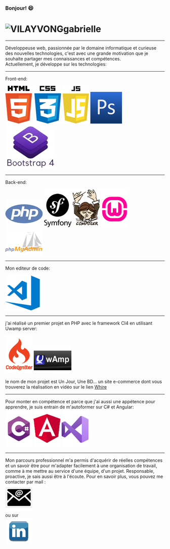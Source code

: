 ### Bonjour!  😄

# ![VILAYVONGgabrielle](https://github.com/VILAYVONGgabrielle/VILAYVONGgabrielle/blob/main/programming4.png)
<hr>
Développeuse web, passionnée par le domaine informatique et curieuse des nouvelles technologies, c'est avec une grande motivation que je souhaite partager mes connaissances et compétences. <br>
Actuellement, je développe sur les technologies: 

<hr>

Front-end: <br>

![VILAYVONGgabrielle](https://github.com/VILAYVONGgabrielle/VILAYVONGgabrielle/blob/main/html5.png)
![VILAYVONGgabrielle](https://github.com/VILAYVONGgabrielle/VILAYVONGgabrielle/blob/main/css3.png) 
![VILAYVONGgabrielle](https://github.com/VILAYVONGgabrielle/VILAYVONGgabrielle/blob/main/js.png)
![VILAYVONGgabrielle](https://github.com/VILAYVONGgabrielle/VILAYVONGgabrielle/blob/main/photoshop.png)
![VILAYVONGgabrielle](https://github.com/VILAYVONGgabrielle/VILAYVONGgabrielle/blob/main/bootstrap.png)


<hr>

Back-end: <br>

![VILAYVONGgabrielle](https://github.com/VILAYVONGgabrielle/VILAYVONGgabrielle/blob/main/php.png)
![VILAYVONGgabrielle](https://github.com/VILAYVONGgabrielle/VILAYVONGgabrielle/blob/main/symfony.png)
![VILAYVONGgabrielle](https://github.com/VILAYVONGgabrielle/VILAYVONGgabrielle/blob/main/composer1.png)
![VILAYVONGgabrielle](https://github.com/VILAYVONGgabrielle/VILAYVONGgabrielle/blob/main/wamp64.png)
![VILAYVONGgabrielle](https://github.com/VILAYVONGgabrielle/VILAYVONGgabrielle/blob/main/phpmyadmin.png)

<hr>

Mon editeur de code: <br>

![VILAYVONGgabrielle](https://github.com/VILAYVONGgabrielle/VILAYVONGgabrielle/blob/main/vsCode.png)

<hr>

j'ai réalisé un premier projet en PHP avec le framework CI4 en utilisant Uwamp server: 

![VILAYVONGgabrielle](https://github.com/VILAYVONGgabrielle/VILAYVONGgabrielle/blob/main/CI4.png)
![VILAYVONGgabrielle](https://github.com/VILAYVONGgabrielle/VILAYVONGgabrielle/blob/main/uwamp1.png)

le nom de mon projet est Un Jour, Une BD... un site e-commerce dont vous trouverez la réalisation en vidéo sur le lien <a href="https://whire.me/@vilayvongGab">Whire</a>

<hr>

Pour monter en compétence et parce que j'ai aussi une appétence pour apprendre, je suis entrain de m'autoformer sur C# et Angular: <br>
![VILAYVONGgabrielle](https://github.com/VILAYVONGgabrielle/VILAYVONGgabrielle/blob/main/csharp.png) 
![VILAYVONGgabrielle](https://github.com/VILAYVONGgabrielle/VILAYVONGgabrielle/blob/main/angular.png)
![VILAYVONGgabrielle](https://github.com/VILAYVONGgabrielle/VILAYVONGgabrielle/blob/main/vs2019.png) 

<hr>

Mon parcours professionnel m'a permis d'acquérir de réelles compétences et un savoir être pour m'adapter facilement à une organisation de travail, comme à me mettre au service d'une équipe, d'un projet. Responsable, proactive, je sais aussi être à l'écoute.
Pour en savoir plus, vous pouvez me contacter par mail : <br>
 [![VILAYVONGgabrielle](https://github.com/VILAYVONGgabrielle/VILAYVONGgabrielle/blob/main/email.png)](mailto:vilayvonggabrielle@gmail.com)
<br>
ou sur
<br>
<a href="https://www.linkedin.com/in/gabrielle-vilayvong">![VILAYVONGgabrielle](https://github.com/VILAYVONGgabrielle/VILAYVONGgabrielle/blob/main/in.png) </a>


